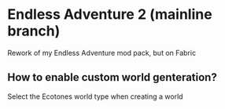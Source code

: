 # Endless Adventure 2 (mainline branch)
Rework of my Endless Adventure mod pack, but on Fabric
## How to enable custom world genteration?
Select the Ecotones world type when creating a world
